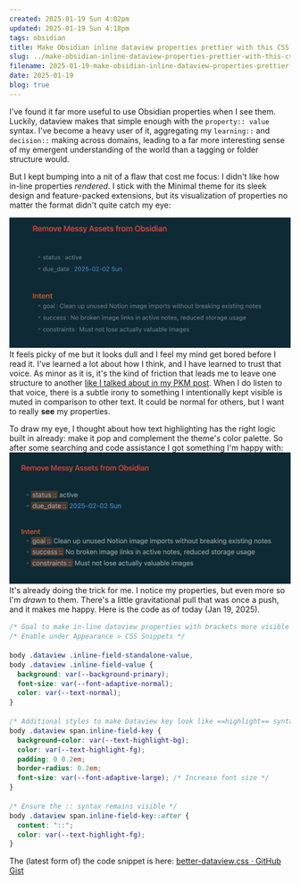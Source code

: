 ```yaml
---
created: 2025-01-19 Sun 4:02pm
updated: 2025-01-19 Sun 4:18pm
tags: obsidian
title: Make Obsidian inline dataview properties prettier with this CSS
slug: ../make-obsidian-inline-dataview-properties-prettier-with-this-css
filename: 2025-01-19-make-obsidian-inline-dataview-properties-prettier-with-this-css
date: 2025-01-19
blog: true
---
```

I've found it far more useful to use Obsidian properties when I see them. Luckily, dataview makes that simple enough with the `property:: value` syntax. I've become a heavy user of it, aggregating my `learning::` and `decision::`  making across domains, leading to a far more interesting sense of my emergent understanding of the world than a tagging or folder structure would. 

But I kept bumping into a nit of a flaw that cost me focus: I didn't like how in-line properties *rendered*. I stick with the Minimal theme for its sleek design and feature-packed extensions, but its visualization of properties no matter the format didn't quite catch my eye:

![400](./Screenshot%202025-01-19%20at%204.10.26%20PM.png)
It feels picky of me but it looks dull and I feel my mind get bored before I read it. I've learned a lot about how I think, and I have learned to trust that voice. As minor as it is, it's the kind of friction that leads me to leave one structure to another [like I talked about in my PKM post](https://mbbroberg.fun/my-path-to-personal-knowledge-management-pkm/). When I do listen to that voice, there is a subtle irony to something I intentionally kept visible is muted in comparison to other text. It could be normal for others, but I want to really **see** my properties. 

To draw my eye, I thought about how text highlighting has the right logic built in already: make it pop and complement the theme's color palette. So after some searching and code assistance I got something I'm happy with: 
![400](./Screenshot%202025-01-19%20at%203.58.56%20PM.png)
It's already doing the trick for me. I notice my properties, but even more so I'm *drawn* to them. There's a little gravitational pull that was once a push, and it makes me happy. Here is the code as of today (Jan 19, 2025). 

```css
/* Goal to make in-line dataview properties with brackets more visible */
/* Enable under Appearance > CSS Snippets */

body .dataview .inline-field-standalone-value, 
body .dataview .inline-field-value {
  background: var(--background-primary);
  font-size: var(--font-adaptive-normal);
  color: var(--text-normal);
}

/* Additional styles to make Dataview key look like ==highlight== syntax */
body .dataview span.inline-field-key {
  background-color: var(--text-highlight-bg);
  color: var(--text-highlight-fg);
  padding: 0 0.2em;
  border-radius: 0.2em;
  font-size: var(--font-adaptive-large); /* Increase font size */
}

/* Ensure the :: syntax remains visible */
body .dataview span.inline-field-key::after {
  content: "::";
  color: var(--text-highlight-fg);
}
```

The (latest form of) the code snippet is here: [better-dataview.css · GitHub Gist](https://gist.github.com/mbbroberg/f56d1966352c366c835b957bd24e1013)